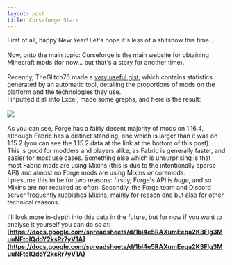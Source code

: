 ```yaml
---
layout: post
title: Curseforge Stats
---
```

First of all, happy New Year! Let's hope it's less of a shitshow this time... <br><br>
Now, onto the main topic: Curseforge is the main website for obtaining Minecraft mods (for now... but that's a story for another time). <br><br>
Recently, TheGlitch76 made a [very useful gist](https://gist.github.com/TheGlitch76/779100730cc0a37130966cf50c4514dc), which contains statistics generated by an automatic tool, detailing the proportions of mods on the platform and the technologies they use. <br>
I inputted it all into Excel, made some graphs, and here is the result: <br><br>
![](https://mfod.000webhostapp.com/files/screenshots/JmJD781Mf2_10-03-2021.png)<br><br>
As you can see, Forge has a fairly decent majority of mods on 1.16.4, although Fabric has a distinct standing, one which is larger than it was on 1.15.2 (you can see the 1.15.2 data at the link at the bottom of this post).<br>
This is good for modders and players alike, as Fabric is generally faster, and easier for most use cases. Something else which is unsurprising is that most Fabric mods are using Mixins (this is due to the intentionally sparse API) and almost no Forge mods are using Mixins _or_ coremods. <br>
I presume this to be for two reasons: firstly, Forge's API is _huge_, and so Mixins are not required as often. Secondly, the Forge team and Discord server frequently rubbishes Mixins, mainly for reason one but also for other technical reasons. <br><br>
I'll look more in-depth into this data in the future, but for now if you want to analyse it yourself you can do so at: <br>
**[https://docs.google.com/spreadsheets/d/1bl4e5RAXumEeqa2K3Flg3MuuNFtoIQdoY2ksRr7yV1A](https://docs.google.com/spreadsheets/d/1bl4e5RAXumEeqa2K3Flg3MuuNFtoIQdoY2ksRr7yV1A)**

